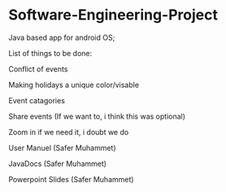 # Software-Engineering-Project
Java based app for android OS;

List of things to be done: 

Conflict of events

Making holidays a unique color/visable

Event catagories

Share events (If we want to, i think this was optional)

Zoom in if we need it, i doubt we do

User Manuel     (Safer Muhammet)

JavaDocs       (Safer Muhammet)

Powerpoint Slides      (Safer Muhammet)
